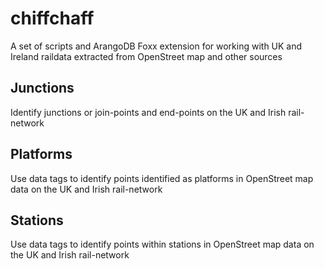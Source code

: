 # chiffchaff

  A set of scripts and ArangoDB Foxx extension for working with UK and Ireland raildata extracted from OpenStreet map and other sources 

## Junctions

  Identify junctions or join-points and end-points on the UK and Irish rail-network
  
## Platforms

  Use data tags to identify points identified as platforms in OpenStreet map data on the UK and Irish rail-network
  
## Stations

  Use data tags to identify points within stations in OpenStreet map data on the UK and Irish rail-network
  
  
